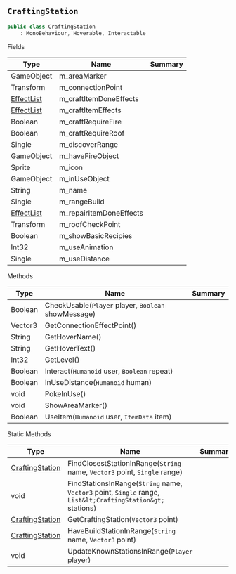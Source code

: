 ## `CraftingStation`

```csharp
public class CraftingStation
    : MonoBehaviour, Hoverable, Interactable

```

Fields

| Type | Name | Summary | 
| --- | --- | --- | 
| GameObject | m_areaMarker |  | 
| Transform | m_connectionPoint |  | 
| [EffectList](./EffectList.md) | m_craftItemDoneEffects |  | 
| [EffectList](./EffectList.md) | m_craftItemEffects |  | 
| Boolean | m_craftRequireFire |  | 
| Boolean | m_craftRequireRoof |  | 
| Single | m_discoverRange |  | 
| GameObject | m_haveFireObject |  | 
| Sprite | m_icon |  | 
| GameObject | m_inUseObject |  | 
| String | m_name |  | 
| Single | m_rangeBuild |  | 
| [EffectList](./EffectList.md) | m_repairItemDoneEffects |  | 
| Transform | m_roofCheckPoint |  | 
| Boolean | m_showBasicRecipies |  | 
| Int32 | m_useAnimation |  | 
| Single | m_useDistance |  | 


Methods

| Type | Name | Summary | 
| --- | --- | --- | 
| Boolean | CheckUsable(`Player` player, `Boolean` showMessage) |  | 
| Vector3 | GetConnectionEffectPoint() |  | 
| String | GetHoverName() |  | 
| String | GetHoverText() |  | 
| Int32 | GetLevel() |  | 
| Boolean | Interact(`Humanoid` user, `Boolean` repeat) |  | 
| Boolean | InUseDistance(`Humanoid` human) |  | 
| void | PokeInUse() |  | 
| void | ShowAreaMarker() |  | 
| Boolean | UseItem(`Humanoid` user, `ItemData` item) |  | 


Static Methods

| Type | Name | Summary | 
| --- | --- | --- | 
| [CraftingStation](./CraftingStation.md) | FindClosestStationInRange(`String` name, `Vector3` point, `Single` range) |  | 
| void | FindStationsInRange(`String` name, `Vector3` point, `Single` range, `List&lt;CraftingStation&gt;` stations) |  | 
| [CraftingStation](./CraftingStation.md) | GetCraftingStation(`Vector3` point) |  | 
| [CraftingStation](./CraftingStation.md) | HaveBuildStationInRange(`String` name, `Vector3` point) |  | 
| void | UpdateKnownStationsInRange(`Player` player) |  | 


